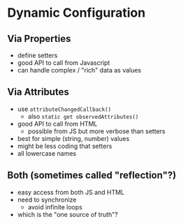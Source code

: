 # Dynamic Configuration

## Via Properties
 - define setters
 - good API to call from Javascript
 - can handle complex / "rich" data as values

## Via Attributes
 - use `attributeChangedCallback()`
   - also `static get observedAttributes()`
 - good API to call from HTML
   - possible from JS but more verbose than setters
 - best for simple (string, number) values
 - might be less coding that setters
 - all lowercase names
 
## Both  (sometimes called "reflection"?)
 - easy access from both JS and HTML
 - need to synchronize
   - avoid infinite loops
 - which is the "one source of truth"?
 


